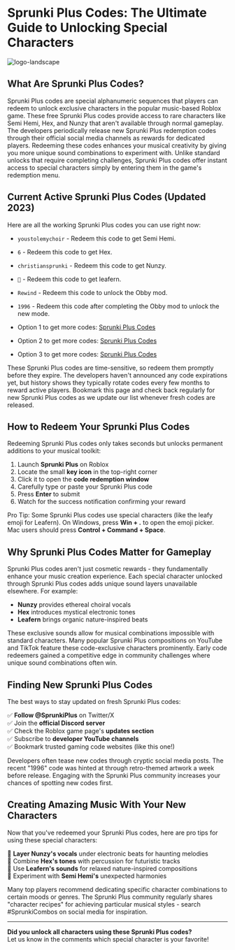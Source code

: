 # Sprunki Plus Codes: The Ultimate Guide to Unlocking Special Characters

![logo-landscape](https://github.com/user-attachments/assets/07d64406-8c11-441e-a203-3bedb6bfbfca)

## What Are Sprunki Plus Codes?

Sprunki Plus codes are special alphanumeric sequences that players can redeem to unlock exclusive characters in the popular music-based Roblox game. These free Sprunki Plus codes provide access to rare characters like Semi Hemi, Hex, and Nunzy that aren't available through normal gameplay. The developers periodically release new Sprunki Plus redemption codes through their official social media channels as rewards for dedicated players. Redeeming these codes enhances your musical creativity by giving you more unique sound combinations to experiment with. Unlike standard unlocks that require completing challenges, Sprunki Plus codes offer instant access to special characters simply by entering them in the game's redemption menu.

## Current Active Sprunki Plus Codes (Updated 2023)

Here are all the working Sprunki Plus codes you can use right now:

- `youstolemychoir` - Redeem this code to get Semi Hemi.
- `6` - Redeem this code to get Hex.
- `christiansprunki` - Redeem this code to get Nunzy.
- `🥬` - Redeem this code to get leafern.
- `Rewind` - Redeem this code to unlock the Obby mod.
- `1996` - Redeem this code after completing the Obby mod to unlock the new mode.

- Option 1 to get more codes: [Sprunki Plus Codes](https://sprunki-incredibox.org/game/sprunki-plus-codes)
- Option 2 to get more codes: [Sprunki Plus Codes](https://sprunki.la/game/sprunki-plus-codes)
- Option 3 to get more codes: [Sprunki Plus Codes](https://scrunkly.org/game/sprunki-plus-codes)

These Sprunki Plus codes are time-sensitive, so redeem them promptly before they expire. The developers haven't announced any code expirations yet, but history shows they typically rotate codes every few months to reward active players. Bookmark this page and check back regularly for new Sprunki Plus codes as we update our list whenever fresh codes are released.

## How to Redeem Your Sprunki Plus Codes

Redeeming Sprunki Plus codes only takes seconds but unlocks permanent additions to your musical toolkit:

1. Launch **Sprunki Plus** on Roblox
2. Locate the small **key icon** in the top-right corner
3. Click it to open the **code redemption window**
4. Carefully type or paste your Sprunki Plus code
5. Press **Enter** to submit
6. Watch for the success notification confirming your reward

Pro Tip: Some Sprunki Plus codes use special characters (like the leafy emoji for Leafern). On Windows, press **Win + .** to open the emoji picker. Mac users should press **Control + Command + Space**.

## Why Sprunki Plus Codes Matter for Gameplay

Sprunki Plus codes aren't just cosmetic rewards - they fundamentally enhance your music creation experience. Each special character unlocked through Sprunki Plus codes adds unique sound layers unavailable elsewhere. For example:

- **Nunzy** provides ethereal choiral vocals
- **Hex** introduces mystical electronic tones
- **Leafern** brings organic nature-inspired beats

These exclusive sounds allow for musical combinations impossible with standard characters. Many popular Sprunki Plus compositions on YouTube and TikTok feature these code-exclusive characters prominently. Early code redeemers gained a competitive edge in community challenges where unique sound combinations often win.

## Finding New Sprunki Plus Codes

The best ways to stay updated on fresh Sprunki Plus codes:

✅ **Follow @SprunkiPlus** on Twitter/X  
✅ Join the **official Discord server**  
✅ Check the Roblox game page's **updates section**  
✅ Subscribe to **developer YouTube channels**  
✅ Bookmark trusted gaming code websites (like this one!)

Developers often tease new codes through cryptic social media posts. The recent "1996" code was hinted at through retro-themed artwork a week before release. Engaging with the Sprunki Plus community increases your chances of spotting new codes first.

## Creating Amazing Music With Your New Characters

Now that you've redeemed your Sprunki Plus codes, here are pro tips for using these special characters:

🎵 **Layer Nunzy's vocals** under electronic beats for haunting melodies  
🎵 Combine **Hex's tones** with percussion for futuristic tracks  
🎵 Use **Leafern's sounds** for relaxed nature-inspired compositions  
🎵 Experiment with **Semi Hemi's** unexpected harmonies  

Many top players recommend dedicating specific character combinations to certain moods or genres. The Sprunki Plus community regularly shares "character recipes" for achieving particular musical styles - search #SprunkiCombos on social media for inspiration.

---

**Did you unlock all characters using these Sprunki Plus codes?**  
Let us know in the comments which special character is your favorite!  
